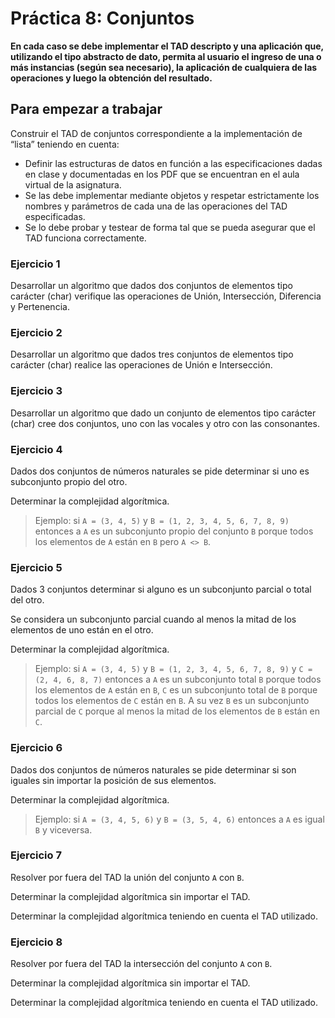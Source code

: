 # Práctica 8: Conjuntos

**En cada caso se debe implementar el TAD descripto y una aplicación que, utilizando el tipo abstracto de dato, permita
al usuario el ingreso de una o más instancias (según sea necesario), la aplicación de cualquiera de las operaciones y
luego la obtención del resultado.**

## Para empezar a trabajar

Construir el TAD de conjuntos correspondiente a la implementación de “lista” teniendo en cuenta:

- Definir las estructuras de datos en función a las especificaciones dadas en clase y documentadas en los PDF que se
  encuentran en el aula virtual de la asignatura.
- Se las debe implementar mediante objetos y respetar estrictamente los nombres y parámetros de cada una de las
  operaciones del TAD especificadas.
- Se lo debe probar y testear de forma tal que se pueda asegurar que el TAD funciona correctamente.


### Ejercicio 1

Desarrollar un algoritmo que dados dos conjuntos de elementos tipo carácter (char)
verifique las operaciones de Unión, Intersección, Diferencia y Pertenencia.


### Ejercicio 2

Desarrollar un algoritmo que dados tres conjuntos de elementos tipo carácter (char)
realice las operaciones de Unión e Intersección.


### Ejercicio 3

Desarrollar un algoritmo que dado un conjunto de elementos tipo carácter (char) cree
dos conjuntos, uno con las vocales y otro con las consonantes.


### Ejercicio 4

Dados dos conjuntos de números naturales se pide determinar si uno es subconjunto
propio del otro.

Determinar la complejidad algorítmica.

> Ejemplo: si `A = (3, 4, 5)` y `B = (1, 2, 3, 4, 5, 6, 7, 8, 9)` entonces a `A` es un subconjunto
propio del conjunto `B` porque todos los elementos de `A` están en `B` pero `A <> B`.


### Ejercicio 5

Dados 3 conjuntos determinar si alguno es un subconjunto parcial o total del otro.

Se considera un subconjunto parcial cuando al menos la mitad de los elementos de uno
están en el otro.

Determinar la complejidad algorítmica.

> Ejemplo: si `A = (3, 4, 5)` y `B = (1, 2, 3, 4, 5, 6, 7, 8, 9)` y `C = (2, 4, 6, 8, 7)` entonces a `A` es un
subconjunto total `B` porque todos los elementos de `A` están en `B`, `C` es un
subconjunto total de `B` porque todos los elementos de `C` están en `B`. A su vez
`B` es un subconjunto parcial de `C` porque al menos la mitad de los elementos de
`B` están en `C`.


### Ejercicio 6

Dados dos conjuntos de números naturales se pide determinar si son iguales sin importar
la posición de sus elementos.

Determinar la complejidad algorítmica.

> Ejemplo: si `A = (3, 4, 5, 6)` y `B = (3, 5, 4, 6)` entonces a `A` es igual `B` y viceversa.


### Ejercicio 7

Resolver por fuera del TAD la unión del conjunto `A` con `B`.

Determinar la complejidad algorítmica sin importar el TAD.

Determinar la complejidad algorítmica teniendo en cuenta el TAD utilizado.


### Ejercicio 8

Resolver por fuera del TAD la intersección del conjunto `A` con `B`.

Determinar la complejidad algorítmica sin importar el TAD.

Determinar la complejidad algorítmica teniendo en cuenta el TAD utilizado.
